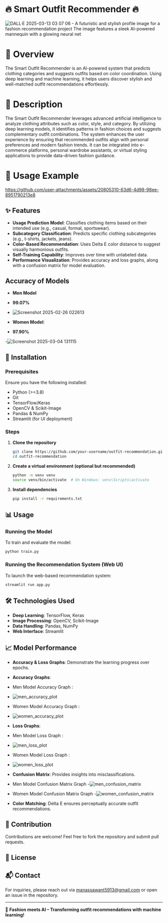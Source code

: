 # 🔥 Smart Outfit Recommender 🔥
![DALL·E 2025-03-13 03 07 06 - A futuristic and stylish profile image for a fashion recommendation project  The image features a sleek AI-powered mannequin with a glowing neural net](https://github.com/user-attachments/assets/d3d0b12c-9c3d-4bfb-970c-2e7c7d66aa21)


# 📌 Overview
The Smart Outfit Recommender is an AI-powered system that predicts clothing categories and suggests outfits based on color coordination. Using deep learning and machine learning, it helps users discover stylish and well-matched outfit recommendations effortlessly.

# 📌 Description
The Smart Outfit Recommender leverages advanced artificial intelligence to analyze clothing attributes such as color, style, and category. By utilizing deep learning models, it identifies patterns in fashion choices and suggests complementary outfit combinations. The system enhances the user experience by ensuring that recommended outfits align with personal preferences and modern fashion trends. It can be integrated into e-commerce platforms, personal wardrobe assistants, or virtual styling applications to provide data-driven fashion guidance.

# 📌 Usage Example


https://github.com/user-attachments/assets/20805310-63d6-4d98-98ee-8951790213e8


## ✨ Features
- **Usage Prediction Model**: Classifies clothing items based on their intended use (e.g., casual, formal, sportswear).
- **Subcategory Classification**: Predicts specific clothing subcategories (e.g., t-shirts, jackets, jeans).
- **Color-Based Recommendation**: Uses Delta E color distance to suggest visually harmonious outfits.
- **Self-Training Capability**: Improves over time with unlabeled data.
- **Performance Visualization**: Provides accuracy and loss graphs, along with a confusion matrix for model evaluation.

## Accuracy of Models
- **Men Model**
- **99.07%**

- ![Screenshot 2025-02-26 022613](https://github.com/user-attachments/assets/607b36a7-2ed1-4b8e-8a88-cb1089a7cb44)

- **Women Model**:
  
- **97.90%**
 
-![Screenshot 2025-03-04 131115](https://github.com/user-attachments/assets/31062919-c3ab-4d5f-aa84-627dca458c48)


## 🚀 Installation

### Prerequisites
Ensure you have the following installed:
- Python (>=3.8)
- Git
- TensorFlow/Keras
- OpenCV & Scikit-Image
- Pandas & NumPy
- Streamlit (for UI deployment)

### Steps
1. **Clone the repository**
   ```bash
   git clone https://github.com/your-username/outfit-recommendation.git
   cd outfit-recommendation
   ```
2. **Create a virtual environment (optional but recommended)**
   ```bash
   python -m venv venv
   source venv/bin/activate  # On Windows: venv\Scripts\activate
   ```
3. **Install dependencies**
   ```bash
   pip install -r requirements.txt
   ```

## 📊 Usage

### Running the Model
To train and evaluate the model:
```bash
python train.py
```

### Running the Recommendation System (Web UI)
To launch the web-based recommendation system:
```bash
streamlit run app.py
```

## 🛠 Technologies Used
- **Deep Learning**: TensorFlow, Keras
- **Image Processing**: OpenCV, Scikit-Image
- **Data Handling**: Pandas, NumPy
- **Web Interface**: Streamlit

## 📈 Model Performance
- **Accuracy & Loss Graphs**: Demonstrate the learning progress over epochs.
- **Accuracy Graphs**:
  
- Men Model Accuracy Graph :
- ![men_accuracy_plot](https://github.com/user-attachments/assets/4da1f245-0b95-43d0-ba1f-23db4c47bc12)
- Women Model Accuracy Graph :
- ![women_accuracy_plot](https://github.com/user-attachments/assets/429afdf4-1eee-4884-8d00-c411af095263)

- **Loss Graphs**:
- Men Model Loss Graph :
- ![men_loss_plot](https://github.com/user-attachments/assets/2237971a-2bb0-405d-8df4-09179bd58c3e)
- Women Model Loss Graph :
- ![women_loss_plot](https://github.com/user-attachments/assets/f62e82d2-7eda-4312-b483-18049dfda05e)

- **Confusion Matrix**: Provides insights into misclassifications.

- Men Model Confusion Matrix Graph
-![men_confusion_matrix](https://github.com/user-attachments/assets/dd3b2205-4455-44fc-8a33-193e513440be)
- Women Model Confusion Matrix Graph
-![women_confusion_matrix](https://github.com/user-attachments/assets/e01ec653-c08e-4126-83d7-dbcf10d02ece)

- **Color Matching**: Delta E ensures perceptually accurate outfit recommendations.

## 🤝 Contribution
Contributions are welcome! Feel free to fork the repository and submit pull requests.

## 📜 License


## 📬 Contact
For inquiries, please reach out via manassawant5913@gmail.com or open an issue in the repository.

---
🎨 **Fashion meets AI – Transforming outfit recommendations with machine learning!**
